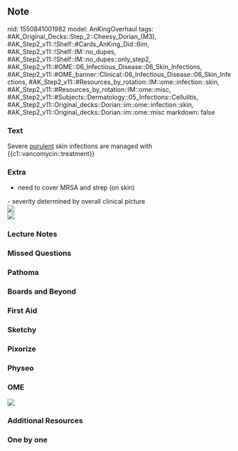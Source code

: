 ## Note
nid: 1550841001982
model: AnKingOverhaul
tags: #AK_Original_Decks::Step_2::Cheesy_Dorian_(M3), #AK_Step2_v11::!Shelf::#Cards_AnKing_Did::6im, #AK_Step2_v11::!Shelf::IM::no_dupes, #AK_Step2_v11::!Shelf::IM::no_dupes::only_step2, #AK_Step2_v11::#OME::06_Infectious_Disease::06_Skin_Infections, #AK_Step2_v11::#OME_banner::Clinical::06_Infectious_Disease::06_Skin_Infections, #AK_Step2_v11::#Resources_by_rotation::IM::ome::infection::skin, #AK_Step2_v11::#Resources_by_rotation::IM::ome::misc, #AK_Step2_v11::#Subjects::Dermatology::05_Infections::Cellulitis, #AK_Step2_v11::Original_decks::Dorian::im::ome::infection::skin, #AK_Step2_v11::Original_decks::Dorian::im::ome::misc
markdown: false

### Text
Severe <u>purulent</u> skin infections are managed with
{{c1::vancomycin::treatment}}

### Extra
- need to cover MRSA and strep (on skin)
<div>
  - severity determined by overall clinical picture
  <div><img src="paste-62732292325377.jpg"></div>
</div>
<div><img src="big_589e0a4f30a3b.jpg"></div>

### Lecture Notes


### Missed Questions


### Pathoma


### Boards and Beyond


### First Aid


### Sketchy


### Pixorize


### Physeo


### OME
<div class="ome-widget">
  <a href=
  "https://onlinemeded.org/spa/infectious-disease/skin-infections/acquire?ref=anki">
  <img src="_OME_AnkiFlashcards_Lesson_1.png"></a>
</div>

### Additional Resources


### One by one

